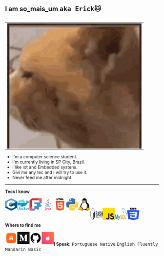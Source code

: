 ## I am so_mais_um <tt>aka Erick</tt>🐱
<table border="0" align="right" >
  <tr>
    <td>
<img src="img_and_gifs/cummins.gif"  height="410" width="440" align="right" />    </td>
  </tr>
</table>


<ul>
  <li>I'm a computer science student.</li>
  <li>I'm currently living in SP City, Brazil.</li>
  <li>I like iot and Embedded systens.</li>
  <li>Givi me any tec and I will try to use it.</li>
  <li>Never feed me after midnight.</li>
</ul>

---
**Tecs I know**


<a href="https://seriouscomputerist.atariverse.com/media/pdf/book/C%20Programming%20Language%20-%202nd%20Edition%20(OCR).pdf" title="C"><img src="img_and_gifs/C_Programming_Language.svg.png" height="40" width="40" align="left" /></a>

<a href="https://www.docker.com/" title="Docker"><img src="img_and_gifs/free-docker-logo-icon-download-in-svg-png-gif-file-formats--wordmark-programming-langugae-language-pack-logos-icons-1175229.png" height="40" width="40" align="left" /></a>

<a href="https://www.freecad.org/" title="Freecad"><img src="img_and_gifs/FreeCAD-symbol.svg.png" height="40" width="40" align="left"/></a>

<a href="https://www.oracle.com/br/java/" title="Java"><img src="img_and_gifs/1174953.png" height="40" width="40" align="left"/></a>

<a href="https://www.python.org/" title="Html"><img src="img_and_gifs/HTML5_logo_and_wordmark.svg.png" height="40" width="40" align="left"/></a>

<a href="" title="Pyhon"><img src="img_and_gifs/Python-logo-notext.svg.png" height="40" width="40" align="left" /></a>

<a href="https://www.linux.org/" title="Linux"><img src="img_and_gifs/Tux.svg.png" height="40" width="40" align="left"  /></a> <br> 

<a href="https://www.gnu.org/s/bash/" title="Bash"><img src="img_and_gifs/logo-dark-bash-shell.png" height="40" width="40" align="left"  /></a>


<a href="https://developer.mozilla.org/en-US/docs/Web/JavaScript" title="Javascript"><img src="img_and_gifs/js.png" height="40" width="40" align="left"  /></a>

<a href="https://www.mysql.com" title="Mysql"><img src="img_and_gifs/mysql-logo-1.png" height="40" width="40" align="left"  /></a>

<a href="https://developer.mozilla.org/en-US/docs/Web/CSS" title="CSS"><img src="img_and_gifs/CSS3_logo_and_wordmark.svg.png" height="40" width="40" align="left"  /></a><br> <br>


**Where to find me** <br>

<a href="https://justmoreonehistory.substack.com/subscribe"><img src="img_and_gifs/substackAppIcon.png" height="40" width="40" align="left"  /></a> 

<a href="https://medium.com/@S1_spacecat"><img src="img_and_gifs/medium.png" height="40" width="40" align="left"  /></a>

<a href="https://github.com/s1-cat/"><img src="img_and_gifs/github.png" height="40" width="40" align="left"  /></a>

<a href="https://www.youtube.com/watch?v=dQw4w9WgXcQ&list=RDdQw4w9WgXcQ&start_radio=1&pp=ygUXbmV2ZXIgZ29ubmEgZ2l2ZSB5b3UgdXCgBwE%3D"><img src="img_and_gifs/tinder-redesign-graphics_dezeen_sq-1.png" height="40" width="40" align="left"  /></a>
<br> 

**I Speak:** <tt> Portuguese Native</tt> <tt> English Fluently</tt> <tt> Mandarin Basic</tt>


